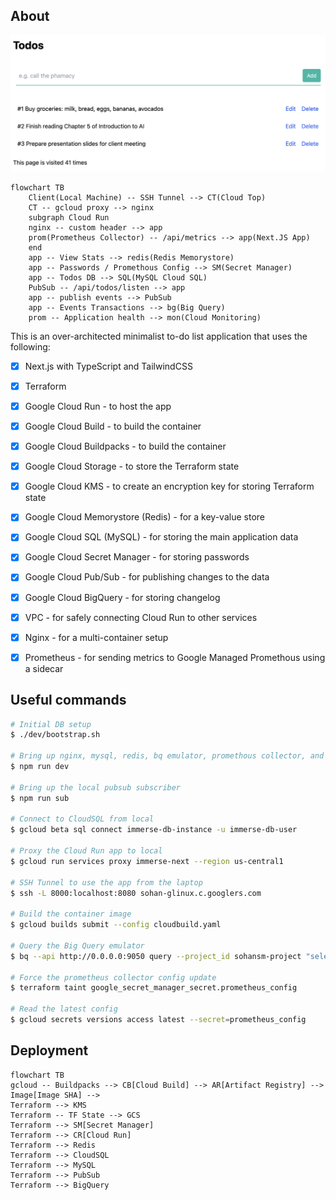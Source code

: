 ## About

![Screenshot](./docs/screenshot.png)


```mermaid
flowchart TB
    Client(Local Machine) -- SSH Tunnel --> CT(Cloud Top)
    CT -- gcloud proxy --> nginx
    subgraph Cloud Run
    nginx -- custom header --> app
    prom(Prometheus Collector) -- /api/metrics --> app(Next.JS App)
    end
    app -- View Stats --> redis(Redis Memorystore)
    app -- Passwords / Promethous Config --> SM(Secret Manager)
    app -- Todos DB --> SQL(MySQL Cloud SQL)
    PubSub -- /api/todos/listen --> app
    app -- publish events --> PubSub
    app -- Events Transactions --> bg(Big Query)
    prom -- Application health --> mon(Cloud Monitoring)
```

This is an over-architected minimalist to-do list application that uses the following:

- [x] Next.js with TypeScript and TailwindCSS
- [x] Terraform
- [x] Google Cloud Run - to host the app
- [x] Google Cloud Build - to build the container
- [x] Google Cloud Buildpacks - to build the container
- [x] Google Cloud Storage - to store the Terraform state
- [x] Google Cloud KMS - to create an encryption key for storing Terraform state
- [x] Google Cloud Memorystore (Redis) - for a key-value store
- [x] Google Cloud SQL (MySQL) - for storing the main application data
- [x] Google Cloud Secret Manager  - for storing passwords
- [x] Google Cloud Pub/Sub - for publishing changes to the data
- [x] Google Cloud BigQuery - for storing changelog
- [x] VPC - for safely connecting Cloud Run to other services
- [x] Nginx - for a multi-container setup
- [x] Prometheus - for sending metrics to Google Managed Promethous using a sidecar


## Useful commands

```bash
# Initial DB setup
$ ./dev/bootstrap.sh

# Bring up nginx, mysql, redis, bq emulator, promethous collector, and the nodejs app
$ npm run dev

# Bring up the local pubsub subscriber
$ npm run sub

# Connect to CloudSQL from local
$ gcloud beta sql connect immerse-db-instance -u immerse-db-user

# Proxy the Cloud Run app to local
$ gcloud run services proxy immerse-next --region us-central1

# SSH Tunnel to use the app from the laptop
$ ssh -L 8000:localhost:8080 sohan-glinux.c.googlers.com

# Build the container image
$ gcloud builds submit --config cloudbuild.yaml

# Query the Big Query emulator
$ bq --api http://0.0.0.0:9050 query --project_id sohansm-project "select * from todos.messages where id = 1"

# Force the prometheus collector config update
$ terraform taint google_secret_manager_secret.prometheus_config

# Read the latest config
$ gcloud secrets versions access latest --secret=prometheus_config
```

## Deployment

```mermaid
flowchart TB
gcloud -- Buildpacks --> CB[Cloud Build] --> AR[Artifact Registry] --> Image[Image SHA] -->
Terraform --> KMS
Terraform -- TF State --> GCS
Terraform --> SM[Secret Manager]
Terraform --> CR[Cloud Run]
Terraform --> Redis
Terraform --> CloudSQL
Terraform --> MySQL
Terraform --> PubSub
Terraform --> BigQuery
```